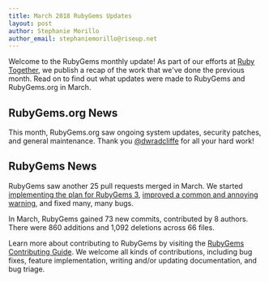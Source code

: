 ```yaml
---
title: March 2018 RubyGems Updates
layout: post
author: Stephanie Morillo
author_email: stephaniemorillo@riseup.net
---
```


Welcome to the RubyGems monthly update! As part of our efforts at [Ruby Together](http://rubytogether.org), we publish a recap of the work that we've done the previous month. Read on to find out what updates were made to RubyGems and RubyGems.org in March.

## RubyGems.org News

This month, RubyGems.org saw ongoing system updates, security patches, and general maintenance. Thank you [@dwradcliffe](https://github.com/dwradcliffe) for all your hard work!

## RubyGems News

RubyGems saw another 25 pull requests merged in March. We started [implementing the plan for RubyGems 3](https://github.com/rubygems/rubygems/pull/2182), [improved a common and annoying warning](https://github.com/rubygems/rubygems/pull/2242), and fixed many, many bugs.

In March, RubyGems gained 73 new commits, contributed by 8 authors. There were 860 additions and 1,092 deletions across 66 files.

Learn more about contributing to RubyGems by visiting the [RubyGems Contributing Guide](https://github.com/rubygems/rubygems/blob/master/CONTRIBUTING.rdoc#how-to-contribute). We welcome all kinds of contributions, including bug fixes, feature implementation, writing and/or updating documentation, and bug triage.